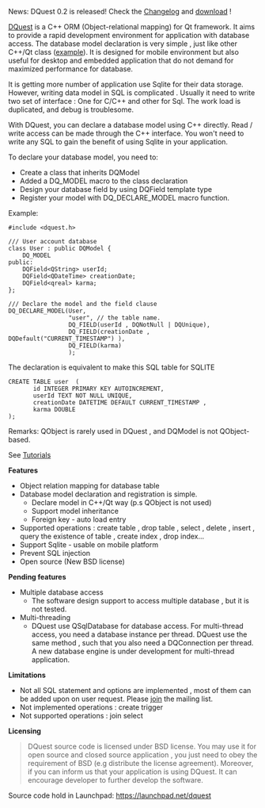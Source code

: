 News: DQuest 0.2 is released! Check the [Changelog](changelog.md) and [download](http://code.google.com/p/d-quest/downloads/list) !

[DQuest](dquest.md) is a C++ ORM (Object-relational mapping) for Qt framework. It aims to provide a rapid development environment for application with database access. The database model declaration is very simple , just like other C++/Qt class ([example](tutorial1.md)). It is designed for mobile environment but also useful for desktop and embedded application that do not demand for maximized performance for database.

It is getting more number of application use Sqlite for their data storage. However, writing data model in SQL is complicated . Usually it need to write two set of interface : One for C/C++ and other for Sql. The work load is duplicated, and debug is troublesome.

With DQuest, you can declare a database model using C++ directly. Read / write access can be made through the C++ interface. You won't need to write any SQL to gain the benefit of using Sqlite in your application.

To declare your database model, you need to:

  * Create a class that inherits DQModel
  * Added a DQ\_MODEL macro to the class declaration
  * Design your database field by using DQField template type
  * Register your model with DQ\_DECLARE\_MODEL macro function.

Example:
```
#include <dquest.h>

/// User account database
class User : public DQModel {
    DQ_MODEL
public:
    DQField<QString> userId;
    DQField<QDateTime> creationDate;
    DQField<qreal> karma;
};

/// Declare the model and the field clause
DQ_DECLARE_MODEL(User,
                 "user", // the table name.
                 DQ_FIELD(userId , DQNotNull | DQUnique), 
                 DQ_FIELD(creationDate , DQDefault("CURRENT_TIMESTAMP") ), 
                 DQ_FIELD(karma) 
                 );
```

The declaration is equivalent to make this SQL table for SQLITE

```
CREATE TABLE user  (
       id INTEGER PRIMARY KEY AUTOINCREMENT,
       userId TEXT NOT NULL UNIQUE,
       creationDate DATETIME DEFAULT CURRENT_TIMESTAMP ,
       karma DOUBLE
);
```

Remarks: QObject is rarely used in DQuest , and DQModel is not QObject-based.

See [Tutorials](tutorials.md)

**Features**
  * Object relation mapping for database table
  * Database model declaration and registration is simple.
    * Declare model in C++/Qt way (p.s QObject is not used)
    * Support model inheritance
    * Foreign key - auto load entry
  * Supported operations : create table , drop table , select , delete , insert , query the existence of table , create index , drop index...
  * Support Sqlite - usable on mobile platform
  * Prevent SQL injection
  * Open source (New BSD license)

**Pending features**
  * Multiple database access
    * The software design support to access multiple database , but it is not tested.
  * Multi-threading
    * DQuest use QSqlDatabase for database access. For multi-thread access, you need a database instance per thread. DQuest use the same method , such that you also need a DQConnection per thread. A new database engine is under development for multi-thread application.

**Limitations**
  * Not all SQL statement and options are implemented , most of them can be added upon on user request. Please [join](http://groups.google.com/group/dquest-dev) the mailing list.
  * Not implemented operations : create trigger
  * Not supported operations : join select

**Licensing**

> DQuest source code is licensed under BSD license. You may use it for open source and closed source application , you just need to obey the requirement of BSD (e.g distribute the license agreement). Moreover, if you can inform us that your application is using DQuest. It can encourage developer to further develop the software.

Source code hold in Launchpad:
https://launchpad.net/dquest
